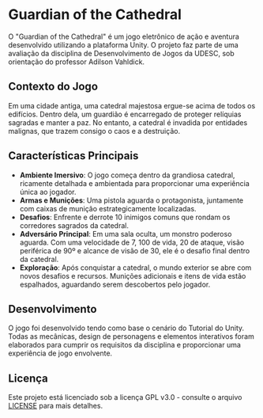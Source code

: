 # Guardian of the Cathedral

O "Guardian of the Cathedral" é um jogo eletrônico de ação e aventura desenvolvido utilizando a plataforma Unity. O projeto faz parte de uma avaliação da disciplina de Desenvolvimento de Jogos da UDESC, sob orientação do professor Adilson Vahldick.

## Contexto do Jogo

Em uma cidade antiga, uma catedral majestosa ergue-se acima de todos os edifícios. Dentro dela, um guardião é encarregado de proteger relíquias sagradas e manter a paz. No entanto, a catedral é invadida por entidades malignas, que trazem consigo o caos e a destruição.

## Características Principais

- **Ambiente Imersivo**: O jogo começa dentro da grandiosa catedral, ricamente detalhada e ambientada para proporcionar uma experiência única ao jogador.
- **Armas e Munições**: Uma pistola aguarda o protagonista, juntamente com caixas de munição estrategicamente localizadas.
- **Desafios**: Enfrente e derrote 10 inimigos comuns que rondam os corredores sagrados da catedral.
- **Adversário Principal**: Em uma sala oculta, um monstro poderoso aguarda. Com uma velocidade de 7, 100 de vida, 20 de ataque, visão periférica de 90º e alcance de visão de 30, ele é o desafio final dentro da catedral.
- **Exploração**: Após conquistar a catedral, o mundo exterior se abre com novos desafios e recursos. Munições adicionais e itens de vida estão espalhados, aguardando serem descobertos pelo jogador.

## Desenvolvimento

O jogo foi desenvolvido tendo como base o cenário do Tutorial do Unity. Todas as mecânicas, design de personagens e elementos interativos foram elaborados para cumprir os requisitos da disciplina e proporcionar uma experiência de jogo envolvente.

## Licença

Este projeto está licenciado sob a licença GPL v3.0 - consulte o arquivo [LICENSE](LICENSE) para mais detalhes.
